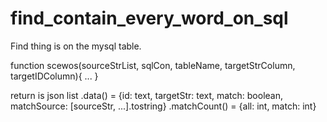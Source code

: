 # find_contain_every_word_on_sql

Find thing is on the mysql table.

function scewos(sourceStrList, sqlCon, tableName, targetStrColumn, targetIDColumn){
    ...
}

return is json list 
.data() = {id: text, targetStr: text, match: boolean, matchSource: [sourceStr, ...].tostring}
.matchCount() = {all: int, match: int}



